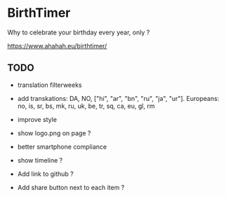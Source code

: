 # BirthTimer

Why to celebrate your birthday every year, only ?

https://www.ahahah.eu/birthtimer/

## TODO

- translation filterweeks
- add transkations: DA, NO, ["hi", "ar", "bn", "ru", "ja", "ur"]. Europeans: no, is, sr, bs, mk, ru, uk, be, tr, sq, ca, eu, gl, rm

- improve style
- show logo.png on page ?
- better smartphone compliance
- show timeline ?
- Add link to github ?
- Add share button next to each item ?

